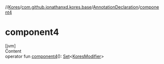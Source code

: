 //[Kores](../../index.md)/[com.github.jonathanxd.kores.base](../index.md)/[AnnotationDeclaration](index.md)/[component4](component4.md)



# component4  
[jvm]  
Content  
operator fun [component4](component4.md)(): [Set](https://kotlinlang.org/api/latest/jvm/stdlib/kotlin.collections/-set/index.html)<[KoresModifier](../-kores-modifier/index.md)>  



